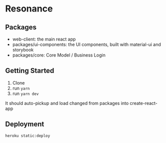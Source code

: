 # Resonance

## Packages

* web-client: the main react app
* packages/ui-components: the UI components, built with material-ui and
  storybook
* packages/core: Core Model / Business Login

## Getting Started

1.  Clone
2.  run `yarn`
3.  run `yarn dev`

It should auto-pickup and load changed from packages into create-react-app

## Deployment

```
heroku static:deploy
```
